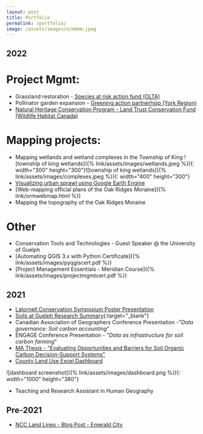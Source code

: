 ```yaml
---
layout: post
title: Portfolio
permalink: /portfolio/
image: /assets/images/ormdem.jpeg
---
```


## 2022 
# Project Mgmt:
 * Grassland restoration - [Species at risk action fund (OLTA)](https://olta.ca/what-we-do/grants/#:~:text=The%20Species%20at%20Risk%20Action,sensitive%20lands%20by%20eligible%20recipients.)
 * Pollinator garden expansion - [Greening action partnerhsip (York Region)](https://www.york.ca/york-region/plans-reports-and-strategies/greening-strategy)
 * [Natural Heritage Conservation Program - Land Trust Conservation Fund (Wildlife Habitat Canada)](https://www.canada.ca/en/environment-climate-change/news/2019/04/the-natural-heritage-conservation-program.html)

# Mapping projects:
 * Mapping wetlands and wetland complexes in the Township of King
![township of king wetlands]({% link/assets/images/wetlands.jpeg %}){: width="300" height="300"}![township of king wetlands]({% link/assets/images/complexes.jpeg %}){: width="400" height="300"}
 * [Visualizing urban sprawl using Google Earth Engine](https://code.earthengine.google.com/13d98192ebebfe0344e25d18dc18b2a9)
 * [Web-mapping official plans of the Oak Ridges Moraine]({% link/ormwebmap.html %})
 * Mapping the topography of the Oak Ridges Moraine
 
# Other
 * Conservation Tools and Technologies - Guest Speaker @ the University of Guelph
 * [Automating QGIS 3.x with Python Certificate]({% link/assets/images/pyqgiscert.pdf %})
 * [Project Management Essentials - Meridian Course]({% link/assets/images/projectmgmtcert.pdf %})

## 2021
 * [Latornell Conservation Symposium Poster Presentation](http://www.latornell.ca/wp-content/uploads/files/student_posters/2021/Latornell_2021_Student_Poster_Presentation_Aidan_OBrien.pdf)
 * [Soils at Guelph Research Summary](https://soilsatguelph.ca/finding-a-trusted-soil-health-test/){:target="_blank"}
 * Canadian Association of Geographers Conference Presentation -"_Data governance: Soil carbon accounting_"
 * ENGAGE Conference Presentation - "_Data as infrastructure for soil carbon farming_"
 * [MA Thesis - "Evaluating Opportunities and Barriers for Soil Organic Carbon Decision-Support Systems"](https://atrium.lib.uoguelph.ca/xmlui/handle/10214/26394?show=full)
 * [County Land Use Excel Dashboard](https://drive.google.com/drive/folders/1nxNwv7pJtSuhbXVJQnyMfibH_bjKS3Fr?usp=sharing)

![dashboard screenshot]({% link/assets/images/dashboard.png %}){: width="1000" height="380"}

 * Teaching and Research Assistant in Human Geography

## Pre-2021
* [NCC Land Lines - Blog Post - Emerald City](https://www.natureconservancy.ca/en/blog/archive/emerald-city.html)